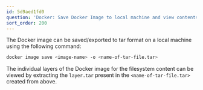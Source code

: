 ```yaml
---
id: 5d9aed1fd0
question: 'Docker: Save Docker Image to local machine and view contents'
sort_order: 200
---
```


The Docker image can be saved/exported to tar format on a local machine using the following command:

```bash
docker image save <image-name> -o <name-of-tar-file.tar>
```

The individual layers of the Docker image for the filesystem content can be viewed by extracting the `layer.tar` present in the `<name-of-tar-file.tar>` created from above.
